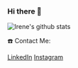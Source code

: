 ### Hi there 👋

![Irene's github stats](https://github-readme-stats.vercel.app/api?username=irenelopez30&count_private=true&show_icons=true&title_color=fff&icon_color=79ff97&text_color=9f9f9f&bg_color=151515)

☎️ Contact Me:

[LinkedIn](https://www.linkedin.com/in/irene-l%C3%B3pez-8b9992252/)
[Instagram](https://www.instagram.com/irene_lopez_30)
